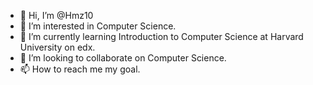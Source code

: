 - 👋 Hi, I’m @Hmz10
- 👀 I’m interested in Computer Science.
- 🌱 I’m currently learning Introduction to Computer Science at Harvard University on edx.
- 💞️ I’m looking to collaborate on Computer Science.
- 📫 How to reach me my goal.

<!---
Hmz10/Hmz10 is a ✨ special ✨ repository because its `README.md` (this file) appears on your GitHub profile.
You can click the Preview link to take a look at your changes.
--->

